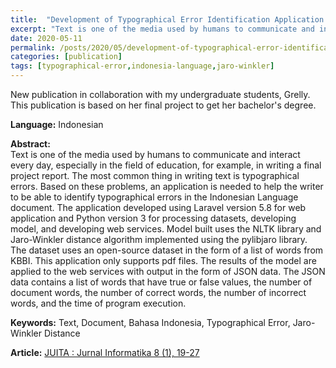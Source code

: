 ```yaml
---
title:  "Development of Typographical Error Identification Application in Indonesian Language Using Jaro-Winkler Distance Algorithm"
excerpt: "Text is one of the media used by humans to communicate and interact every day, especially in the field of education, for example, in writing a final project report. The most common thing in writing text is typographical errors. Based on these problems, an application is needed to help the writer to be able to identify typographical errors in the Indonesian Language document. The application developed using Laravel version 5.8 for web application and Python version 3 for processing datasets, developing model, and developing web services. Model built uses the NLTK library and Jaro-Winkler distance algorithm implemented using the pylibjaro library. The dataset uses an open-source dataset in the form of a list of words from KBBI. This application only supports pdf files. The results of the model are applied to the web services with output in the form of JSON data. The JSON data contains a list of words that have true or false values, the number of document words, the number of correct words, the number of incorrect words, and the time of program execution."
date: 2020-05-11
permalink: /posts/2020/05/development-of-typographical-error-identification-application-in-indonesian-language-using-jaro-winkler-distance-algorithm/
categories: [publication]
tags: [typographical-error,indonesia-language,jaro-winkler]
---
```


New publication in collaboration with my undergraduate students, Grelly. This publication is based on her final project to get her bachelor's degree.

**Language:** Indonesian

**Abstract:** <br />
Text is one of the media used by humans to communicate and interact every day, especially in the field of education, for example, in writing a final project report. The most common thing in writing text is typographical errors. Based on these problems, an application is needed to help the writer to be able to identify typographical errors in the Indonesian Language document. The application developed using Laravel version 5.8 for web application and Python version 3 for processing datasets, developing model, and developing web services. Model built uses the NLTK library and Jaro-Winkler distance algorithm implemented using the pylibjaro library. The dataset uses an open-source dataset in the form of a list of words from KBBI. This application only supports pdf files. The results of the model are applied to the web services with output in the form of JSON data. The JSON data contains a list of words that have true or false values, the number of document words, the number of correct words, the number of incorrect words, and the time of program execution.

**Keywords:** Text, Document, Bahasa Indonesia, Typographical Error, Jaro-Winkler Distance

**Article:** [JUITA : Jurnal Informatika 8 (1), 19-27](http://jurnalnasional.ump.ac.id/index.php/JUITA/article/view/6344)
